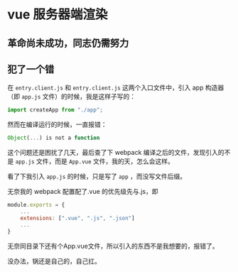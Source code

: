 # vue 服务器端渲染

## 革命尚未成功，同志仍需努力

## 犯了一个错

在 `entry.client.js` 和 `entry.client.js` 这两个入口文件中，引入 app 构造器（即 `app.js` 文件）的时候，我是这样子写的：

```javascript
import createApp from "./app";
```

然而在编译运行的时候，一直报错：

```javascript
Object(...) is not a function
```

这个问题还是困扰了几天，最后查了下 webpack 编译之后的文件，发现引入的不是 `app.js` 文件，而是 `App.vue` 文件，我的天，怎么会这样。

看了下我引入 `app.js` 的时候，只是写了 `app` ，而没写文件后缀。

无奈我的 webpack 配置配了.vue 的优先级先与.js，即

```javascript
module.exports = {
    ...
    extensions: [".vue", ".js", ".json"]
    ...
}
```

无奈同目录下还有个App.vue文件，所以引入的东西不是我想要的，报错了。

没办法，锅还是自己的，自己扛。
